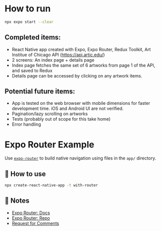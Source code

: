 # How to run

```sh
npx expo start --clear
```

## Completed items:

- React Native app created with Expo, Expo Router, Redux Toolkit, Art Institue of Chicago API (https://api.artic.edu/)
- 2 screens: An index page + details page
- Index page fetches the same set of 6 artworks from page 1 of the API, and saved to Redux
- Details page can be accessed by clicking on any artwork items.

## Potential future items:

- App is tested on the web browser with mobile dimensions for faster development time. iOS and Android UI are not verified.
- Pagination/lazy scrolling on artworks
- Tests (probably out of scope for this take home)
- Error handling

# Expo Router Example

Use [`expo-router`](https://expo.github.io/router) to build native navigation using files in the `app/` directory.

## 🚀 How to use

```sh
npx create-react-native-app -t with-router
```

## 📝 Notes

- [Expo Router: Docs](https://expo.github.io/router)
- [Expo Router: Repo](https://github.com/expo/router)
- [Request for Comments](https://github.com/expo/router/discussions/1)

